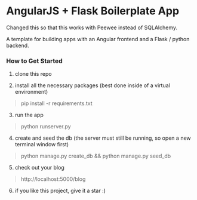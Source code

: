 # AngularJS + Flask Boilerplate App

Changed this so that this works with Peewee instead of SQLAlchemy. 

A template for building apps with an Angular frontend and a Flask / python backend.

### How to Get Started

1. clone this repo

2. install all the necessary packages (best done inside of a virtual environment)
> pip install -r requirements.txt

3. run the app
> python runserver.py

4. create and seed the db (the server must still be running, so open a new terminal window first)
> python manage.py create_db && python manage.py seed_db

5. check out your blog
> http://localhost:5000/blog

6. if you like this project, give it a star :)
